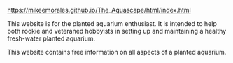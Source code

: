 https://mikeemorales.github.io/The_Aquascape/html/index.html

This website is for the planted aquarium enthusiast. It is intended to help both rookie and veteraned hobbyists in setting up and maintaining a healthy fresh-water planted aquarium.

This website contains free information on all aspects of a planted aquarium.




